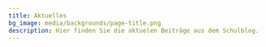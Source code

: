 ```yaml
---
title: Aktuelles
bg_image: media/backgrounds/page-title.png
description: Hier finden Sie die aktuelen Beiträge aus dem Schulblog.
---
```

